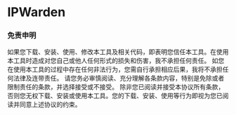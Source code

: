 # IPWarden

### 免责申明
如果您下载、安装、使用、修改本工具及相关代码，即表明您信任本工具。在使用本工具时造成对您自己或他人任何形式的损失和伤害，我不承担任何责任。 如您在使用本工具的过程中存在任何非法行为，您需自行承担相应后果，我将不承担任何法律及连带责任。 请您务必审慎阅读、充分理解各条款内容，特别是免除或者限制责任的条款，并选择接受或不接受。 除非您已阅读并接受本协议所有条款，否则您无权下载、安装或使用本工具。您的下载、安装、使用等行为即视为您已阅读并同意上述协议的约束。
